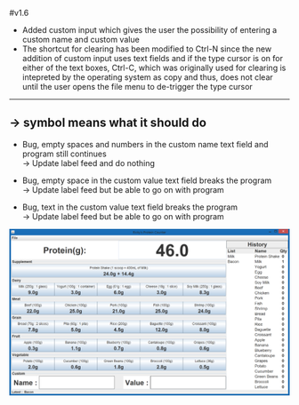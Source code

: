 #v1.6
- Added custom input which gives the user the possibility of entering a custom name and custom value
- The shortcut for clearing has been modified to Ctrl-N since the new addition of custom input uses text fields and if the type   cursor is on for either of the text boxes, Ctrl-C, which was originally used for clearing is intepreted by the operating        system as copy and thus, does not clear until the user opens the file menu to de-trigger the type cursor

--------------------------------------------------------------
-> symbol means what it should do
--------------------------------------------------------------

* Bug, empty spaces and numbers in the custom name text field and program still continues                                      
-> Update label feed and do nothing

* Bug, empty space in the custom value text field breaks the program                                          
-> Update label feed but be able to go on with program

* Bug, text in the custom value text field breaks the program                                  
-> Update label feed but be able to go on with program

![alt tag](https://github.com/Rickydam/Java-ProteinCounter/blob/master/v1.6/v1.6.png)
